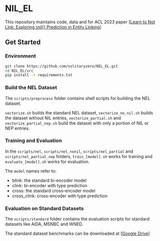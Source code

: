 # NIL_EL

This repository maintains code, data and for ACL 2023 paper 
[[Learn to Not Link: Exploring \nil{} Prediction in Entity Linking]()]

## Get Started

### Environment
```bash
git clone https://github.com/solitaryzero/NIL_EL.git
cd NIL_EL/src
pip install -r requirements.txt
```

### Build the NEL Dataset
The `scripts/preprocess` folder contains shell scripts for building the NEL dataset.

`vectorize.sh` builds the standard NEL dataset,
`vectorize_no_nil.sh` builds the dataset without NIL entries, 
`vectorize_partial.sh` and `vectorize_partial_nep.sh` build the dataset with only a portion of NIL or NEP entries.

### Training and Evaluation
In the `scripts/nel`, `scripts/nel_nonil`, `scripts/nel_partial` and `scripts/nel_partial_nep` folders, `train_[model].sh` works for training and `evaluate_[model].sh` works for evaluation.

The `model` names refer to:
- blink: the standard bi-encoder model
- clink: bi-encoder with type prediction
- cross: the standard cross-encoder model
- cross_clink: cross-encoder with type prediction

### Evaluation on Standard Datasets
The `scripts/standard` folder contains the evaluation scripts for standard datasets like AIDA, MSNBC and WNED.

The standard dataset benchmarks can be downloaded at [[Google Drive](https://drive.google.com/file/d/1JasibUxRGMbumKY4ZO7zLRz0yPhlOpfN/view?usp=sharing)]